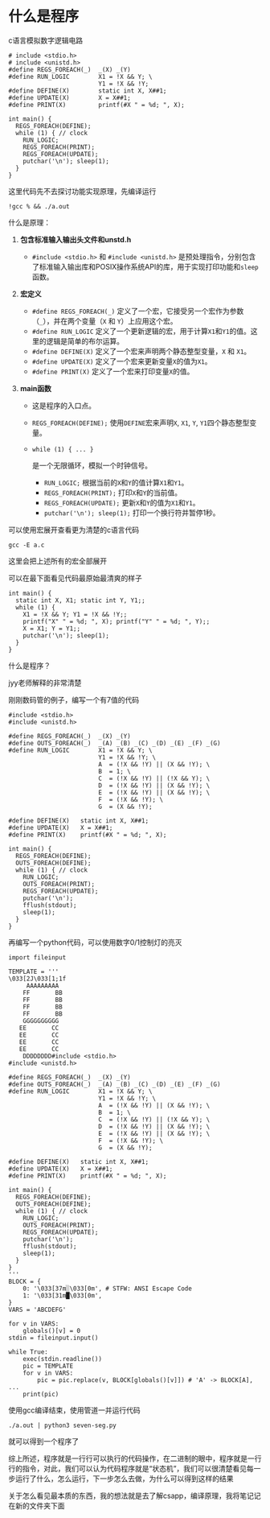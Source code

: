 # 什么是程序

c语言模拟数字逻辑电路

```
# include <stdio.h>
# include <unistd.h>
#define REGS_FOREACH(_)  _(X) _(Y)
#define RUN_LOGIC        X1 = !X && Y; \
                         Y1 = !X && !Y;
#define DEFINE(X)        static int X, X##1;
#define UPDATE(X)        X = X##1;
#define PRINT(X)         printf(#X " = %d; ", X);

int main() {
  REGS_FOREACH(DEFINE);
  while (1) { // clock
    RUN_LOGIC;
    REGS_FOREACH(PRINT);
    REGS_FOREACH(UPDATE);
    putchar('\n'); sleep(1);
  }
}
```

这里代码先不去探讨功能实现原理，先编译运行

```
!gcc % && ./a.out
```

什么是原理：

1. **包含标准输入输出头文件和unstd.h**

   - `#include <stdio.h>` 和 `#include <unistd.h>` 是预处理指令，分别包含了标准输入输出库和POSIX操作系统API的库，用于实现打印功能和`sleep`函数。

2. **宏定义**

   - `#define REGS_FOREACH(_)` 定义了一个宏，它接受另一个宏作为参数（`_`），并在两个变量（`X` 和 `Y`）上应用这个宏。
   - `#define RUN_LOGIC` 定义了一个更新逻辑的宏，用于计算`X1`和`Y1`的值。这里的逻辑是简单的布尔运算。
   - `#define DEFINE(X)` 定义了一个宏来声明两个静态整型变量，`X` 和 `X1`。
   - `#define UPDATE(X)` 定义了一个宏来更新变量`X`的值为`X1`。
   - `#define PRINT(X)` 定义了一个宏来打印变量`X`的值。

3. **main函数**

   - 这是程序的入口点。

   - `REGS_FOREACH(DEFINE);` 使用`DEFINE`宏来声明`X`, `X1`, `Y`, `Y1`四个静态整型变量。

   - ```
     while (1) { ... }
     ```

      是一个无限循环，模拟一个时钟信号。

     - `RUN_LOGIC;` 根据当前的`X`和`Y`的值计算`X1`和`Y1`。
     - `REGS_FOREACH(PRINT);` 打印`X`和`Y`的当前值。
     - `REGS_FOREACH(UPDATE);` 更新`X`和`Y`的值为`X1`和`Y1`。
     - `putchar('\n'); sleep(1);` 打印一个换行符并暂停1秒。

可以使用宏展开查看更为清楚的c语言代码

```
gcc -E a.c
```

这里会把上述所有的宏全部展开

可以在最下面看见代码最原始最清爽的样子

```
int main() {
  static int X, X1; static int Y, Y1;;
  while (1) {
    X1 = !X && Y; Y1 = !X && !Y;;
    printf("X" " = %d; ", X); printf("Y" " = %d; ", Y);;
    X = X1; Y = Y1;;
    putchar('\n'); sleep(1);
  }
}
```

什么是程序？

jyy老师解释的非常清楚

刚刚数码管的例子，编写一个有7值的代码

```
#include <stdio.h>
#include <unistd.h>

#define REGS_FOREACH(_)  _(X) _(Y)
#define OUTS_FOREACH(_)  _(A) _(B) _(C) _(D) _(E) _(F) _(G)
#define RUN_LOGIC        X1 = !X && Y; \
                         Y1 = !X && !Y; \
                         A  = (!X && !Y) || (X && !Y); \
                         B  = 1; \
                         C  = (!X && !Y) || (!X && Y); \
                         D  = (!X && !Y) || (X && !Y); \
                         E  = (!X && !Y) || (X && !Y); \
                         F  = (!X && !Y); \
                         G  = (X && !Y); 

#define DEFINE(X)   static int X, X##1;
#define UPDATE(X)   X = X##1;
#define PRINT(X)    printf(#X " = %d; ", X);

int main() {
  REGS_FOREACH(DEFINE);
  OUTS_FOREACH(DEFINE);
  while (1) { // clock
    RUN_LOGIC;
    OUTS_FOREACH(PRINT);
    REGS_FOREACH(UPDATE);
    putchar('\n');
    fflush(stdout);
    sleep(1);
  }
}
```

再编写一个python代码，可以使用数字0/1控制灯的亮灭

```
import fileinput
 
TEMPLATE = '''
\033[2J\033[1;1f
     AAAAAAAAA
    FF       BB
    FF       BB
    FF       BB
    FF       BB
    GGGGGGGGGG
   EE       CC
   EE       CC
   EE       CC
   EE       CC
    DDDDDDDD#include <stdio.h>
#include <unistd.h>

#define REGS_FOREACH(_)  _(X) _(Y)
#define OUTS_FOREACH(_)  _(A) _(B) _(C) _(D) _(E) _(F) _(G)
#define RUN_LOGIC        X1 = !X && Y; \
                         Y1 = !X && !Y; \
                         A  = (!X && !Y) || (X && !Y); \
                         B  = 1; \
                         C  = (!X && !Y) || (!X && Y); \
                         D  = (!X && !Y) || (X && !Y); \
                         E  = (!X && !Y) || (X && !Y); \
                         F  = (!X && !Y); \
                         G  = (X && !Y); 

#define DEFINE(X)   static int X, X##1;
#define UPDATE(X)   X = X##1;
#define PRINT(X)    printf(#X " = %d; ", X);

int main() {
  REGS_FOREACH(DEFINE);
  OUTS_FOREACH(DEFINE);
  while (1) { // clock
    RUN_LOGIC;
    OUTS_FOREACH(PRINT);
    REGS_FOREACH(UPDATE);
    putchar('\n');
    fflush(stdout);
    sleep(1);
  }
}
''' 
BLOCK = {
    0: '\033[37m░\033[0m', # STFW: ANSI Escape Code
    1: '\033[31m█\033[0m',
}
VARS = 'ABCDEFG'

for v in VARS:
    globals()[v] = 0
stdin = fileinput.input()

while True:
    exec(stdin.readline())
    pic = TEMPLATE
    for v in VARS:
        pic = pic.replace(v, BLOCK[globals()[v]]) # 'A' -> BLOCK[A], ...
    print(pic)
```

使用gcc编译结束，使用管道一并运行代码

```
./a.out | python3 seven-seg.py
```

就可以得到一个程序了

综上所述，程序就是一行行可以执行的代码操作，在二进制的眼中，程序就是一行行的指令，对此，我们可以认为代码程序就是“状态机”，我们可以很清楚看见每一步运行了什么，怎么运行，下一步怎么去做，为什么可以得到这样的结果

关于怎么看见最本质的东西，我的想法就是去了解csapp，编译原理，我将笔记记在新的文件夹下面

